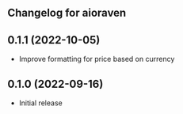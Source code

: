 ## Changelog for aioraven

0.1.1 (2022-10-05)
------------------
* Improve formatting for price based on currency

0.1.0 (2022-09-16)
------------------
* Initial release
